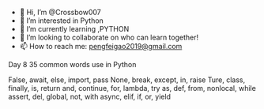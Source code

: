 - 👋 Hi, I’m @Crossbow007
- 👀 I’m interested in Python
- 🌱 I’m currently learning ,PYTHON
- 💞️ I’m looking to collaborate on who can learn together!
- 📫 How to reach me: pengfeigao2019@gmail.com

<!---
Crossbow007/Crossbow007 is a ✨ special ✨ repository because its `README.md` (this file) appears on your GitHub profile.
You can click the Preview link to take a look at your changes.
--->
Day 8 35 common words use in Python

False, await, else, import, pass
None, break, except, in, raise
Ture, class, finally, is, return
and, continue, for, lambda, try
as, def, from, nonlocal, while
assert, del, global, not, with
async, elif, if, or, yield 
